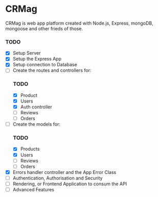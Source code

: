 # CRMag

CRMag is web app platform created with Node.js, Express, mongoDB, mongoose and other frieds of those.

### TODO

- [x] Setup Server
- [x] Setup the Express App
- [x] Setup connection to Database
- [ ] Create the routes and controllers for:
  ### TODO
  - [x] Product
  - [x] Users
  - [x] Auth controller
  - [ ] Reviews
  - [ ] Orders
- [ ] Create the models for:
  ### TODO
  - [x] Products
  - [x] Users
  - [ ] Reviews
  - [ ] Orders
- [x] Errors handler controller and the App Error Class
- [ ] Authentication, Authorisation and Security
- [ ] Rendering, or Frontend Application to consum the API
- [ ] Advanced Features
